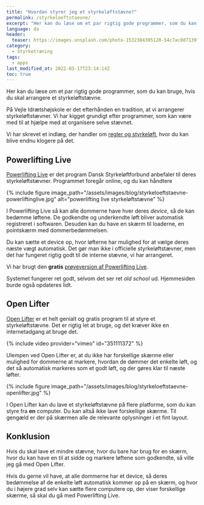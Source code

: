 ```yaml
---
title: "Hvordan styrer jeg et styrkeløftstævne?"
permalink: /styrkeloeftstaevne/
excerpt: "Her kan du læse om et par rigtig gode programmer, som du kan bruge, hvis du skal arrangere et styrkeløftstævne."
language: da
header:
  teaser: https://images.unsplash.com/photo-1532384305128-54c7ac0d7139?ixlib=rb-1.2.1&ixid=MnwxMjA3fDB8MHxwaG90by1wYWdlfHx8fGVufDB8fHx8&auto=format&fit=crop&height=300&w=400&q=10
category:
  - Styrketræning
tags:
  - apps
last_modified_at: 2022-03-17T23:14:14Z
toc: true
---
```


Her kan du læse om et par rigtig gode programmer, som du kan bruge, hvis du skal arrangere et styrkeløftstævne.

På Vejle Idrætshøjskole er det efterhånden en tradition, at vi arrangerer styrkeløftstævner. Vi har kigget grundigt efter programmer, som kan være med til at hjælpe med at organisere selve stævnet.

Vi har skrevet et indlæg, der handler om [regler og styrkeløft](/powerlifting-rules/), hvor du kan blive endnu klogere på det.

## Powerlifting Live

[Powerlifting Live](https://www.powerliftinglive.com/) er det program Dansk Styrkeløftforbund anbefaler til deres styrkeløftstævner. Programmet foregår online, og du kan håndtere

{% include figure image_path="/assets/images/blog/styrkeloeftstaevne-powerliftinglive.jpg" alt="powerlifting live styrkeløftstævne" %}

I Powerlifting Live så kan alle dommerne have hver deres _device_, så de kan bedømme løftene. De godkendte og underkendte løft bliver automatisk registreret i softwaren. Desuden kan du have en skærm til loaderne, en pointskærm med dommerbedømmelsen.

Du kan sætte et device op, hvor løfterne har mulighed for at vælge deres næste vægt automatisk. Det gør man ikke i officielle styrkeløftstævner, men det har fungeret rigtig godt til de interne stævne, vi har arrangeret.

Vi har brugt den **gratis** [prøveversion af Powerlifting Live](https://trial.powerliftinglive.com).

Systemet fungerer ret godt, selvom det ser ret _old school_ ud. Hjemmesiden burde også opdateres lidt.

## Open Lifter

[Open Lifter](https://www.openlifter.com/en/) er et helt genialt og gratis program til at styre et styrkeløftstævne. Det er rigtig let at bruge, og det kræver ikke en internetadgang at bruge det.

{% include video provider="vimeo" id="351111372" %}

Ulempen ved Open Lifter er, at du ikke har forskellige skærme eller mulighed for dommerne at markere, hvordan de dømmer det enkelte løft, og det så automatisk markeres som et godt løft, og der gøres klar til næste løfter.

{% include figure image_path="/assets/images/blog/styrkeloeftstaevne-openlifter.jpg" %}

I Open Lifter kan du lave et styrkeløftstævne på flere platforme, som du kan styre fra **en** computer. Du kan altså ikke lave forskellige skærme. Til gengæld er der på skærmen alle de relevante oplysninger i et fint layout.

## Konklusion

Hvis du skal lave et mindre stævne, hvor du bare har brug for en skærm, hvor du kan have en til at sidde og markere løftene som godkendte, så ville jeg gå med Open Lifter.

Hvis du gerne vil have, at alle dommerne har et device, så deres bedømmelse af de enkelte løft automatisk kommer op på en skærm, og hvor du i højere grad selv kan sætte flere computere op, der viser forskellige skærme, så skal du gå med Powerlifting Live.
